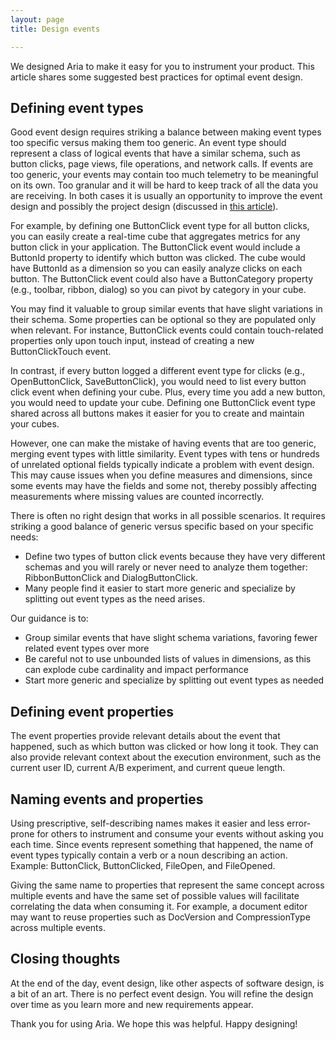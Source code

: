 ```yaml
---
layout: page
title: Design events

---
```


We designed Aria to make it easy for you to instrument your product. This article shares some suggested best practices for optimal event design.

## Defining event types

Good event design requires striking a balance between making event types too specific versus making them too generic. An event type should represent a class of logical events that have a similar schema, such as button clicks, page views, file operations, and network calls. If events are too generic, your events may contain too much telemetry to be meaningful on its own. Too granular and it will be hard to keep track of all the data you are receiving. In both cases it is usually an opportunity to improve the event design and possibly the project design (discussed in [this article](/developers/deep-dives/design-projects)).

For example, by defining one ButtonClick event type for all button clicks, you can easily create a real-time cube that aggregates metrics for any button click in your application. The ButtonClick event would include a ButtonId property to identify which button was clicked. The cube would have ButtonId as a dimension so you can easily analyze clicks on each button. The ButtonClick event could also have a ButtonCategory property (e.g., toolbar, ribbon, dialog) so you can pivot by category in your cube.

You may find it valuable to group similar events that have slight variations in their schema. Some properties can be optional so they are populated only when relevant. For instance, ButtonClick events could contain touch-related properties only upon touch input, instead of creating a new ButtonClickTouch event.

In contrast, if every button logged a different event type for clicks (e.g., OpenButtonClick, SaveButtonClick), you would need to list every button click event when defining your cube. Plus, every time you add a new button, you would need to update your cube. Defining one ButtonClick event type shared across all buttons makes it easier for you to create and maintain your cubes.

However, one can make the mistake of having events that are too generic, merging event types with little similarity. Event types with tens or hundreds of unrelated optional fields typically indicate a problem with event design. This may cause issues when you define measures and dimensions, since some events may have the fields and some not, thereby possibly affecting measurements where missing values are counted incorrectly.

There is often no right design that works in all possible scenarios. It requires striking a good balance of generic versus specific based on your specific needs:

- Define two types of button click events because they have very different schemas and you will rarely or never need to analyze them together: RibbonButtonClick and DialogButtonClick.
- Many people find it easier to start more generic and specialize by splitting out event types as the need arises.

Our guidance is to:

- Group similar events that have slight schema variations, favoring fewer related event types over more
- Be careful not to use unbounded lists of values in dimensions, as this can explode cube cardinality and impact performance
- Start more generic and specialize by splitting out event types as needed

## Defining event properties

The event properties provide relevant details about the event that happened, such as which button was clicked or how long it took. They can also provide relevant context about the execution environment, such as the current user ID, current A/B experiment, and current queue length.

## Naming events and properties

Using prescriptive, self-describing names makes it easier and less error-prone for others to instrument and consume your events without asking you each time. Since events represent something that happened, the name of event types typically contain a verb or a noun describing an action. Example: ButtonClick, ButtonClicked, FileOpen, and FileOpened.

Giving the same name to properties that represent the same concept across multiple events and have the same set of possible values will facilitate correlating the data when consuming it. For example, a document editor may want to reuse properties such as DocVersion and CompressionType across multiple events.

## Closing thoughts

At the end of the day, event design, like other aspects of software design, is a bit of an art. There is no perfect event design. You will refine the design over time as you learn more and new requirements appear.

Thank you for using Aria. We hope this was helpful. Happy designing!

